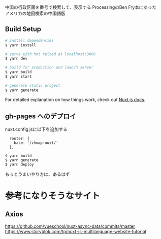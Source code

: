中国の行政区画を番号で検索して、表示する
ProcessingのBen Fry本にあったアメリカの地図検索の中国語版

## Build Setup

```bash
# install dependencies
$ yarn install

# serve with hot reload at localhost:3000
$ yarn dev

# build for production and launch server
$ yarn build
$ yarn start

# generate static project
$ yarn generate
```

For detailed explanation on how things work, check out [Nuxt.js docs](https://nuxtjs.org).

## gh-pages へのデプロイ
nuxt.config.jsに以下を追加する
```
  router: {
    base: '/zhmap-nuxt/'
  },
```
```
$ yarn build
$ yarn generate
$ yarn deploy
```
もっとうまいやり方は、あるはず

# 参考になりそうなサイト
## Axios
https://github.com/vueschool/nuxt-async-data/commits/master  
https://www.storyblok.com/tp/nuxt-js-multilanguage-website-tutorial
